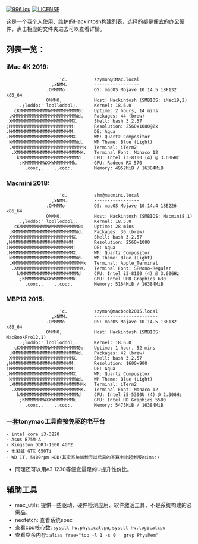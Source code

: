
[![996.icu](https://img.shields.io/badge/link-996.icu-red.svg)](https://996.icu)
[![LICENSE](https://img.shields.io/badge/license-Anti%20996-blue.svg)](https://github.com/996icu/996.ICU/blob/master/LICENSE)

这是一个我个人使用、维护的Hackintosh构建列表，选择的都是便宜的办公硬件，点击相应的文件夹进去可以查看详情。

## 列表一览：
### iMac 4K 2019:
```
                    'c.          szymon@iMac.local
                 ,xNMM.          -----------------
               .OMMMMo           OS: macOS Mojave 10.14.5 18F132 x86_64
               OMMM0,            Host: Hackintosh (SMBIOS: iMac19,2)
     .;loddo:' loolloddol;.      Kernel: 18.6.0
   cKMMMMMMMMMMNWMMMMMMMMMM0:    Uptime: 2 hours, 14 mins
 .KMMMMMMMMMMMMMMMMMMMMMMMWd.    Packages: 44 (brew)
 XMMMMMMMMMMMMMMMMMMMMMMMX.      Shell: bash 3.2.57
;MMMMMMMMMMMMMMMMMMMMMMMM:       Resolution: 2560x1080@2x
:MMMMMMMMMMMMMMMMMMMMMMMM:       DE: Aqua
.MMMMMMMMMMMMMMMMMMMMMMMMX.      WM: Quartz Compositor
 kMMMMMMMMMMMMMMMMMMMMMMMMWd.    WM Theme: Blue (Light)
 .XMMMMMMMMMMMMMMMMMMMMMMMMMMk   Terminal: iTerm2
  .XMMMMMMMMMMMMMMMMMMMMMMMMK.   Terminal Font: Monaco 12
    kMMMMMMMMMMMMMMMMMMMMMMd     CPU: Intel i3-8100 (4) @ 3.60GHz
     ;KMMMMMMMWXXWMMMMMMMk.      GPU: Radeon RX 570
       .cooc,.    .,coo:.        Memory: 4952MiB / 16384MiB
```

### Macmini 2018:
```
                    'c.          shm@macmini.local 
                 ,xNMM.          ----------------- 
               .OMMMMo           OS: macOS Mojave 10.14.4 18E226 x86_64 
               OMMM0,            Host: Hackintosh (SMBIOS: Macmini8,1) 
     .;loddo:' loolloddol;.      Kernel: 18.5.0 
   cKMMMMMMMMMMNWMMMMMMMMMM0:    Uptime: 28 mins 
 .KMMMMMMMMMMMMMMMMMMMMMMMWd.    Packages: 36 (brew) 
 XMMMMMMMMMMMMMMMMMMMMMMMX.      Shell: bash 3.2.57 
;MMMMMMMMMMMMMMMMMMMMMMMM:       Resolution: 2560x1080 
:MMMMMMMMMMMMMMMMMMMMMMMM:       DE: Aqua 
.MMMMMMMMMMMMMMMMMMMMMMMMX.      WM: Quartz Compositor 
 kMMMMMMMMMMMMMMMMMMMMMMMMWd.    WM Theme: Blue (Light) 
 .XMMMMMMMMMMMMMMMMMMMMMMMMMMk   Terminal: Apple_Terminal 
  .XMMMMMMMMMMMMMMMMMMMMMMMMK.   Terminal Font: SFMono-Regular 
    kMMMMMMMMMMMMMMMMMMMMMMd     CPU: Intel i3-8100 (4) @ 3.60GHz 
     ;KMMMMMMMWXXWMMMMMMMk.      GPU: Intel UHD Graphics 630 
       .cooc,.    .,coo:.        Memory: 5164MiB / 16384MiB 
```

### MBP13 2015:
```
                    'c.          szymon@macbook2015.local
                 ,xNMM.          ------------------------
               .OMMMMo           OS: macOS Mojave 10.14.5 18F132 x86_64
               OMMM0,            Host: Hackintosh (SMBIOS: MacBookPro12,1)
     .;loddo:' loolloddol;.      Kernel: 18.6.0
   cKMMMMMMMMMMNWMMMMMMMMMM0:    Uptime: 1 hour, 52 mins
 .KMMMMMMMMMMMMMMMMMMMMMMMWd.    Packages: 42 (brew)
 XMMMMMMMMMMMMMMMMMMMMMMMX.      Shell: bash 3.2.57
;MMMMMMMMMMMMMMMMMMMMMMMM:       Resolution: 1600x900
:MMMMMMMMMMMMMMMMMMMMMMMM:       DE: Aqua
.MMMMMMMMMMMMMMMMMMMMMMMMX.      WM: Quartz Compositor
 kMMMMMMMMMMMMMMMMMMMMMMMMWd.    WM Theme: Blue (Light)
 .XMMMMMMMMMMMMMMMMMMMMMMMMMMk   Terminal: iTerm2
  .XMMMMMMMMMMMMMMMMMMMMMMMMK.   Terminal Font: Monaco 12
    kMMMMMMMMMMMMMMMMMMMMMMd     CPU: Intel i5-5300U (4) @ 2.30GHz
     ;KMMMMMMMWXXWMMMMMMMk.      GPU: Intel HD Graphics 5500
       .cooc,.    .,coo:.        Memory: 5475MiB / 16384MiB
```

### 一套tonymac工具直接免驱的老平台
    - intel core i3-3220
    - Asus B75M-A
    - Kingston DDR3-1600 4G*2
    - 七彩虹 GTX 650Ti
    - WD 1T, 5400rpm HDD(其实系统加载完以后真的不算卡比起老版的imac)
  - 同理还可以用e3 1230等便宜量足的U提升性价比。

## 辅助工具
- mac_utils: 提供一些驱动、硬件检测应用、软件激活工具，不是系统构建的必需品。
- neofetch: 查看系统spec
- 查看cpu核心数: `sysctl hw.physicalcpu`, `sysctl hw.logicalcpu`
- 查看空余内存: `alias free="top -l 1 -s 0 | grep PhysMem"`
